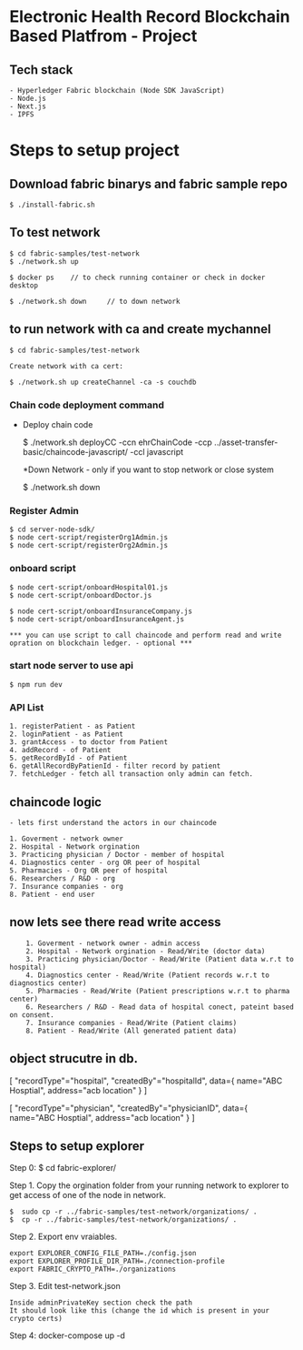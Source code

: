 # Electronic Health Record Blockchain Based Platfrom - Project

## Tech stack

    - Hyperledger Fabric blockchain (Node SDK JavaScript)
    - Node.js
    - Next.js
    - IPFS

<!-- ADD github access 

$ eval "$(ssh-agent -s)"
$ ssh-add ~/ssh/github -->

# Steps to setup project

## Download fabric binarys and fabric sample repo

    $ ./install-fabric.sh 

## To test network 

    $ cd fabric-samples/test-network
    $ ./network.sh up

    $ docker ps    // to check running container or check in docker desktop
    
    $ ./network.sh down     // to down network

## to run network with ca and create mychannel 

    $ cd fabric-samples/test-network
    
    Create network with ca cert: 
    
    $ ./network.sh up createChannel -ca -s couchdb
    
### Chain code deployment command

- Deploy chain code
	    
    $ ./network.sh deployCC -ccn ehrChainCode -ccp ../asset-transfer-basic/chaincode-javascript/ -ccl javascript

    *Down Network - only if you want to stop network or close system
	
    $ ./network.sh down

### Register Admin

    $ cd server-node-sdk/
    $ node cert-script/registerOrg1Admin.js
    $ node cert-script/registerOrg2Admin.js

### onboard script
    
    $ node cert-script/onboardHospital01.js 
    $ node cert-script/onboardDoctor.js

    $ node cert-script/onboardInsuranceCompany.js 
    $ node cert-script/onboardInsuranceAgent.js

    *** you can use script to call chaincode and perform read and write opration on blockchain ledger. - optional *** 

### start node server to use api

    $ npm run dev

### API List
    
    1. registerPatient - as Patient
    2. loginPatient - as Patient
    3. grantAccess - to doctor from Patient
    4. addRecord - of Patient
    5. getRecordById - of Patient 
    6. getAllRecordByPatienId - filter record by patient
    7. fetchLedger - fetch all transaction only admin can fetch.

## chaincode logic

    - lets first understand the actors in our chaincode

    1. Goverment - network owner
    2. Hospital - Network orgination 
    3. Practicing physician / Doctor - member of hospital
    4. Diagnostics center - org OR peer of hospital
    5. Pharmacies - Org OR peer of hospital
    6. Researchers / R&D - org
    7. Insurance companies - org
    8. Patient - end user


   ## now lets see there read write access

        1. Goverment - network owner - admin access
        2. Hospital - Network orgination - Read/Write (doctor data)
        3. Practicing physician/Doctor - Read/Write (Patient data w.r.t to hospital)
        4. Diagnostics center - Read/Write (Patient records w.r.t to diagnostics center)
        5. Pharmacies - Read/Write (Patient prescriptions w.r.t to pharma center)
        6. Researchers / R&D - Read data of hospital conect, pateint based on consent. 
        7. Insurance companies - Read/Write (Patient claims)
        8. Patient - Read/Write (All generated patient data)

  ## object strucutre in db.

  [ "recordType"="hospital", "createdBy"="hospitalId", data={ name="ABC Hosptial", address="acb location"  } ]

  [ "recordType"="physician", "createdBy"="physicianID", data={ name="ABC Hosptial", address="acb location"  } ]

## Steps to setup explorer

Step 0:  $ cd fabric-explorer/

Step 1. Copy the orgination folder from your running network to explorer to get access of one of the node in network.

    $  sudo cp -r ../fabric-samples/test-network/organizations/ .
    $  cp -r ../fabric-samples/test-network/organizations/ .

Step 2. Export env vraiables.
    
    export EXPLORER_CONFIG_FILE_PATH=./config.json
    export EXPLORER_PROFILE_DIR_PATH=./connection-profile
    export FABRIC_CRYPTO_PATH=./organizations

 
Step 3. Edit test-network.json 
	
    Inside adminPrivateKey section check the path
    It should look like this (change the id which is present in your crypto certs)

Step 4: docker-compose up -d
